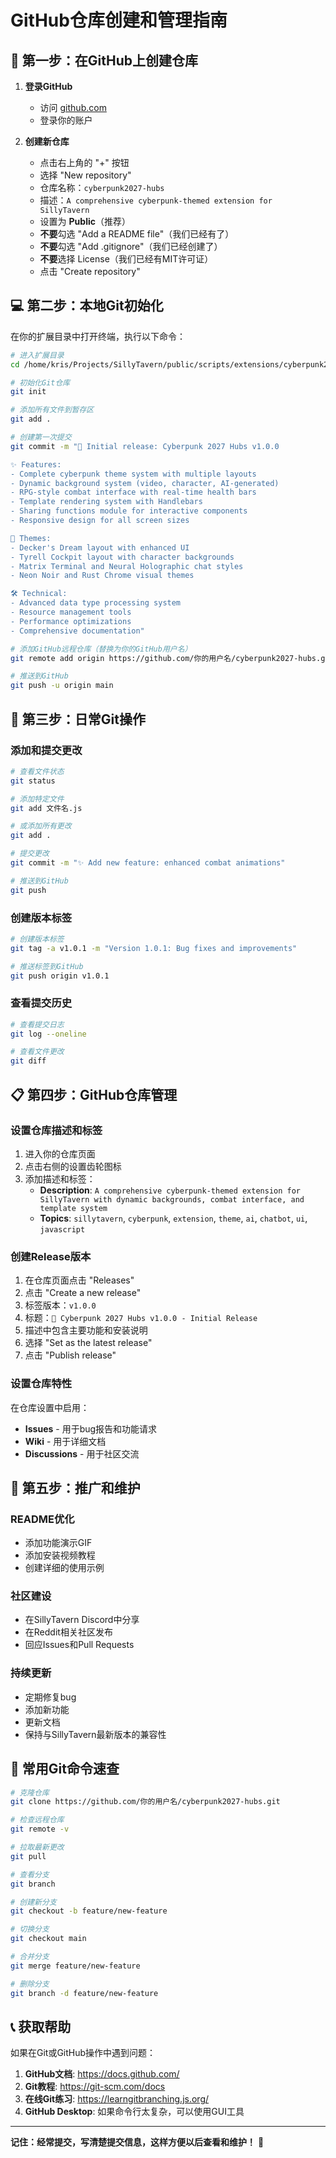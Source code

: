 # GitHub仓库创建和管理指南

## 🚀 第一步：在GitHub上创建仓库

1. **登录GitHub**
   - 访问 [github.com](https://github.com)
   - 登录你的账户

2. **创建新仓库**
   - 点击右上角的 "+" 按钮
   - 选择 "New repository"
   - 仓库名称：`cyberpunk2027-hubs`
   - 描述：`A comprehensive cyberpunk-themed extension for SillyTavern`
   - 设置为 **Public**（推荐）
   - **不要**勾选 "Add a README file"（我们已经有了）
   - **不要**勾选 "Add .gitignore"（我们已经创建了）
   - **不要**选择 License（我们已经有MIT许可证）
   - 点击 "Create repository"

## 💻 第二步：本地Git初始化

在你的扩展目录中打开终端，执行以下命令：

```bash
# 进入扩展目录
cd /home/kris/Projects/SillyTavern/public/scripts/extensions/cyberpunk2027-hubs

# 初始化Git仓库
git init

# 添加所有文件到暂存区
git add .

# 创建第一次提交
git commit -m "🎉 Initial release: Cyberpunk 2027 Hubs v1.0.0

✨ Features:
- Complete cyberpunk theme system with multiple layouts
- Dynamic background system (video, character, AI-generated)
- RPG-style combat interface with real-time health bars
- Template rendering system with Handlebars
- Sharing functions module for interactive components
- Responsive design for all screen sizes

🎨 Themes:
- Decker's Dream layout with enhanced UI
- Tyrell Cockpit layout with character backgrounds
- Matrix Terminal and Neural Holographic chat styles
- Neon Noir and Rust Chrome visual themes

🛠️ Technical:
- Advanced data type processing system
- Resource management tools
- Performance optimizations
- Comprehensive documentation"

# 添加GitHub远程仓库（替换为你的GitHub用户名）
git remote add origin https://github.com/你的用户名/cyberpunk2027-hubs.git

# 推送到GitHub
git push -u origin main
```

## 🔄 第三步：日常Git操作

### 添加和提交更改
```bash
# 查看文件状态
git status

# 添加特定文件
git add 文件名.js

# 或添加所有更改
git add .

# 提交更改
git commit -m "✨ Add new feature: enhanced combat animations"

# 推送到GitHub
git push
```

### 创建版本标签
```bash
# 创建版本标签
git tag -a v1.0.1 -m "Version 1.0.1: Bug fixes and improvements"

# 推送标签到GitHub
git push origin v1.0.1
```

### 查看提交历史
```bash
# 查看提交日志
git log --oneline

# 查看文件更改
git diff
```

## 📋 第四步：GitHub仓库管理

### 设置仓库描述和标签
1. 进入你的仓库页面
2. 点击右侧的设置齿轮图标
3. 添加描述和标签：
   - **Description**: `A comprehensive cyberpunk-themed extension for SillyTavern with dynamic backgrounds, combat interface, and template system`
   - **Topics**: `sillytavern`, `cyberpunk`, `extension`, `theme`, `ai`, `chatbot`, `ui`, `javascript`

### 创建Release版本
1. 在仓库页面点击 "Releases"
2. 点击 "Create a new release"
3. 标签版本：`v1.0.0`
4. 标题：`🎉 Cyberpunk 2027 Hubs v1.0.0 - Initial Release`
5. 描述中包含主要功能和安装说明
6. 选择 "Set as the latest release"
7. 点击 "Publish release"

### 设置仓库特性
在仓库设置中启用：
- **Issues** - 用于bug报告和功能请求
- **Wiki** - 用于详细文档
- **Discussions** - 用于社区交流

## 🌟 第五步：推广和维护

### README优化
- 添加功能演示GIF
- 添加安装视频教程
- 创建详细的使用示例

### 社区建设
- 在SillyTavern Discord中分享
- 在Reddit相关社区发布
- 回应Issues和Pull Requests

### 持续更新
- 定期修复bug
- 添加新功能
- 更新文档
- 保持与SillyTavern最新版本的兼容性

## 🔧 常用Git命令速查

```bash
# 克隆仓库
git clone https://github.com/你的用户名/cyberpunk2027-hubs.git

# 检查远程仓库
git remote -v

# 拉取最新更改
git pull

# 查看分支
git branch

# 创建新分支
git checkout -b feature/new-feature

# 切换分支
git checkout main

# 合并分支
git merge feature/new-feature

# 删除分支
git branch -d feature/new-feature
```

## 📞 获取帮助

如果在Git或GitHub操作中遇到问题：

1. **GitHub文档**: https://docs.github.com/
2. **Git教程**: https://git-scm.com/docs
3. **在线Git练习**: https://learngitbranching.js.org/
4. **GitHub Desktop**: 如果命令行太复杂，可以使用GUI工具

---

**记住：经常提交，写清楚提交信息，这样方便以后查看和维护！** 🚀